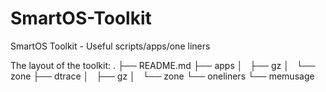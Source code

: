 SmartOS-Toolkit
===============

SmartOS Toolkit -  Useful scripts/apps/one liners


The layout of the toolkit:
    .
    ├── README.md
    ├── apps
    │   ├── gz
    │   └── zone
    ├── dtrace
    │   ├── gz
    │   └── zone
    └── oneliners
        └── memusage
